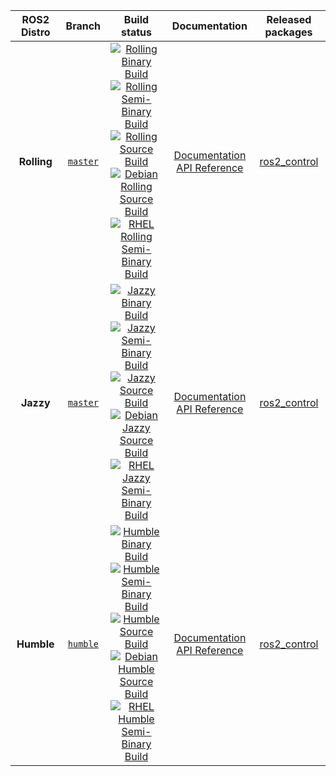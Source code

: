 
ROS2 Distro | Branch | Build status | Documentation | Released packages
:---------: | :----: | :----------: | :-----------: | :---------------:
**Rolling** | [`master`](https://github.com/ros-controls/ros2_control/tree/master) | [![Rolling Binary Build](https://github.com/ros-controls/ros2_control/actions/workflows/rolling-binary-build.yml/badge.svg?branch=master)](https://github.com/ros-controls/ros2_control/actions/workflows/rolling-binary-build.yml?branch=master) <br /> [![Rolling Semi-Binary Build](https://github.com/ros-controls/ros2_control/actions/workflows/rolling-semi-binary-build.yml/badge.svg?branch=master)](https://github.com/ros-controls/ros2_control/actions/workflows/rolling-semi-binary-build.yml?branch=master)  <br /> [![Rolling Source Build](https://github.com/ros-controls/ros2_control/actions/workflows/rolling-source-build.yml/badge.svg?branch=master)](https://github.com/ros-controls/ros2_control/actions/workflows/rolling-source-build.yml?branch=master) <br/> [![Debian Rolling Source Build](https://github.com/ros-controls/ros2_control/actions/workflows/rolling-debian-build.yml/badge.svg)](https://github.com/ros-controls/ros2_control/actions/workflows/rolling-debian-build.yml) <br/> [![RHEL Rolling Semi-Binary Build](https://github.com/ros-controls/ros2_control/actions/workflows/rolling-rhel-binary-build.yml/badge.svg)](https://github.com/ros-controls/ros2_control/actions/workflows/rolling-rhel-binary-build.yml) | [Documentation](https://control.ros.org/master/index.html) <br /> [API Reference](https://control.ros.org/master/doc/api/index.html) | [ros2_control](https://index.ros.org/p/ros2_control/#rolling)
**Jazzy** | [`master`](https://github.com/ros-controls/ros2_control/tree/master) | [![Jazzy Binary Build](https://github.com/ros-controls/ros2_control/actions/workflows/jazzy-binary-build.yml/badge.svg?branch=master)](https://github.com/ros-controls/ros2_control/actions/workflows/jazzy-binary-build.yml?branch=master) <br /> [![Jazzy Semi-Binary Build](https://github.com/ros-controls/ros2_control/actions/workflows/jazzy-semi-binary-build.yml/badge.svg?branch=master)](https://github.com/ros-controls/ros2_control/actions/workflows/jazzy-semi-binary-build.yml?branch=master)  <br /> [![Jazzy Source Build](https://github.com/ros-controls/ros2_control/actions/workflows/jazzy-source-build.yml/badge.svg?branch=master)](https://github.com/ros-controls/ros2_control/actions/workflows/jazzy-source-build.yml?branch=master) <br/> [![Debian Jazzy Source Build](https://github.com/ros-controls/ros2_control/actions/workflows/jazzy-debian-build.yml/badge.svg)](https://github.com/ros-controls/ros2_control/actions/workflows/jazzy-debian-build.yml) <br/> [![RHEL Jazzy Semi-Binary Build](https://github.com/ros-controls/ros2_control/actions/workflows/jazzy-rhel-binary-build.yml/badge.svg)](https://github.com/ros-controls/ros2_control/actions/workflows/jazzy-rhel-binary-build.yml) | [Documentation](https://control.ros.org/jazzy/index.html) <br /> [API Reference](https://control.ros.org/jazzy/doc/api/index.html) | [ros2_control](https://index.ros.org/p/ros2_control/#jazzy)
**Humble** | [`humble`](https://github.com/ros-controls/ros2_control/tree/humble) | [![Humble Binary Build](https://github.com/ros-controls/ros2_control/actions/workflows/humble-binary-build.yml/badge.svg?branch=master)](https://github.com/ros-controls/ros2_control/actions/workflows/humble-binary-build.yml?branch=master) <br /> [![Humble Semi-Binary Build](https://github.com/ros-controls/ros2_control/actions/workflows/humble-semi-binary-build.yml/badge.svg?branch=master)](https://github.com/ros-controls/ros2_control/actions/workflows/humble-semi-binary-build.yml?branch=master)  <br /> [![Humble Source Build](https://github.com/ros-controls/ros2_control/actions/workflows/humble-source-build.yml/badge.svg?branch=master)](https://github.com/ros-controls/ros2_control/actions/workflows/humble-source-build.yml?branch=master) <br/> [![Debian Humble Source Build](https://github.com/ros-controls/ros2_control/actions/workflows/humble-debian-build.yml/badge.svg)](https://github.com/ros-controls/ros2_control/actions/workflows/humble-debian-build.yml) <br/> [![RHEL Humble Semi-Binary Build](https://github.com/ros-controls/ros2_control/actions/workflows/humble-rhel-binary-build.yml/badge.svg)](https://github.com/ros-controls/ros2_control/actions/workflows/humble-rhel-binary-build.yml) | [Documentation](https://control.ros.org/humble/index.html) <br /> [API Reference](https://control.ros.org/humble/doc/api/index.html) | [ros2_control](https://index.ros.org/p/ros2_control/#humble)
